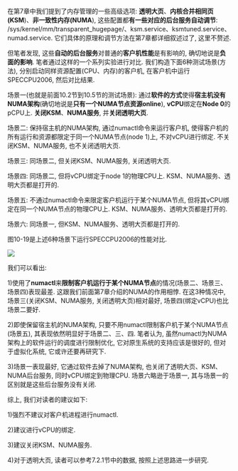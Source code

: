 
<!-- @import "[TOC]" {cmd="toc" depthFrom=1 depthTo=6 orderedList=false} -->

<!-- code_chunk_output -->



<!-- /code_chunk_output -->

在第7章中我们提到了内存管理的一些高级选项: **透明大页**、**内核合并相同页(KSM**)、**非一致性内存(NUMA**), 这些配置都**有一些对应的后台服务自动调节**: /sys/kernel/mm/transparent\_hugepage/、ksm.service、ksmtuned.service、numad.service. 它们具体的原理和调节方法在第7章都详细叙述过了, 这里不赘述.

但笔者发现, 这些**自动的后台服务**对普通的**客户机性能**是有影响的, 确切地说是**负面的影响**. 笔者通过这样的一个系列实验进行对比. 我们构造下面6种测试场景(方法), 分别启动同样资源配置(CPU、内存)的客户机, 在客户机中运行SPECCPU2006, 然后对比结果.

场景一(也就是前面10.2节到10.5节的测试场景): 通过**软件的方式**使得**宿主机没有NUMA架构**(确切地说是**只有一个NUMA节点资源online**), **vCPU**绑定在**Node 0**的pCPU上. **关闭KSM**、**NUMA服务**, 并**关闭透明大页**.

场景二: 保持宿主机的NUMA架构, 通过numactl命令来运行客户机, 使得客户机的所有运行和资源都限定于同一个NUMA节点(node 1)上, 不对vCPU进行绑定. 不关闭KSM、NUMA服务, 也不关闭透明大页.

场景三: 同场景二, 但关闭KSM、NUMA服务, 关闭透明大页.

场景四: 同场景二, 但将vCPU绑定于node 1的物理CPU上. KSM、NUMA服务、透明大页都是打开的.

场景五: 不通过numactl命令来限定客户机运行于某个NUMA节点, 但将其vCPU绑定在同一个NUMA节点的物理CPU上. KSM、NUMA服务、透明大页都是打开的.

场景六: 同场景一, 但KSM、NUMA服务、透明大页都是打开的.

图10\-19是上述6种场景下运行SPECCPU2006的性能对比.

![](./images/2019-05-12-13-20-57.png)

我们可以看出:

1)使用了**numactl**来**限制客户机运行于某个NUMA节点**的情况(场景二、场景三、场景四)表现最差. 这跟我们前面第7章介绍的NUMA的作用相悖. 在这3种情况中, 场景三(关闭KSM、NUMA服务, 关闭透明大页)相对最好, 场景四(绑定vCPU)也比场景二要好.

2)即使保留宿主机的NUMA架构, 只要不用numactl限制客户机于某个NUMA节点(场景五), 其表现依然明显好于场景二、三、四. 笔者认为, 虽然numactl为NUMA架构上的软件运行的调度进行限制优化, 它对原生系统的支持应该是很好的, 但对于虚拟化系统, 它或许还要再研究下.

3)场景一表现最好, 它通过软件去掉了NUMA架构, 也关闭了透明大页、KSM、NUMA后台服务, 同时vCPU绑定到物理CPU. 场景六略逊于场景一, 其与场景一的区别就是这些后台服务没有关闭.

综上, 我们对读者的建议如下:

1)强烈不建议对客户机进程进行numactl.

2)建议进行vCPU的绑定.

3)建议关闭KSM、NUMA服务.

4)对于透明大页, 读者可以参考7.2.1节中的数据, 按照上述思路进一步研究.